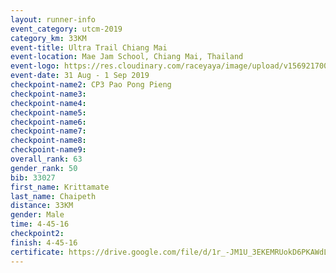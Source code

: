 ```yaml
---
layout: runner-info 
event_category: utcm-2019 
category_km: 33KM 
event-title: Ultra Trail Chiang Mai 
event-location: Mae Jam School, Chiang Mai, Thailand 
event-logo: https://res.cloudinary.com/raceyaya/image/upload/v1569217001/logo/ultra-trail-chiangmai_ay7efp.jpg 
event-date: 31 Aug - 1 Sep 2019 
checkpoint-name2: CP3 Pao Pong Pieng  
checkpoint-name3: 
checkpoint-name4: 
checkpoint-name5: 
checkpoint-name6: 
checkpoint-name7: 
checkpoint-name8: 
checkpoint-name9: 
overall_rank: 63
gender_rank: 50
bib: 33027
first_name: Krittamate
last_name: Chaipeth
distance: 33KM
gender: Male
time: 4-45-16
checkpoint2: 
finish: 4-45-16
certificate: https://drive.google.com/file/d/1r_-JM1U_3EKEMRUokD6PKAWdL7by6trV/view?usp=sharinghttps://drive.google.com/file/d/1r_-JM1U_3EKEMRUokD6PKAWdL7by6trV/view?usp=sharing
---
```

